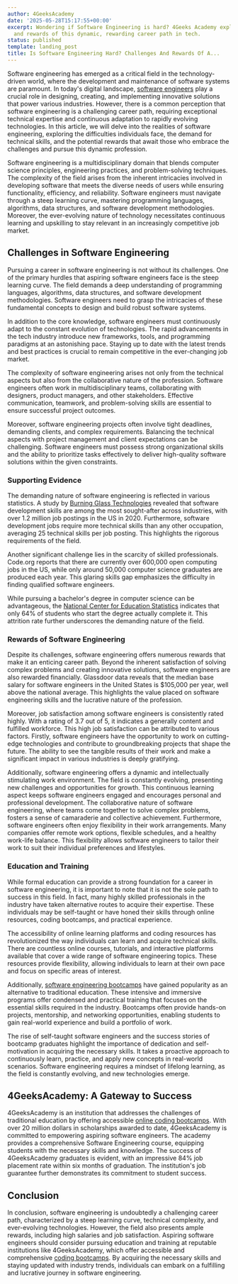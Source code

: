 ```yaml
---
author: 4GeeksAcademy
date: '2025-05-28T15:17:55+00:00'
excerpt: Wondering if Software Engineering is hard? 4Geeks Academy explores the challenges
  and rewards of this dynamic, rewarding career path in tech.
status: published
template: landing_post
title: Is Software Engineering Hard? Challenges And Rewards Of A...
---
```

Software engineering has emerged as a critical field in the technology-driven world, where the development and maintenance of software systems are paramount. In today's digital landscape, [software engineers](https://4geeksacademy.com/us/full-stack-developer/full-stack-developer) play a crucial role in designing, creating, and implementing innovative solutions that power various industries. However, there is a common perception that software engineering is a challenging career path, requiring exceptional technical expertise and continuous adaptation to rapidly evolving technologies. In this article, we will delve into the realities of software engineering, exploring the difficulties individuals face, the demand for technical skills, and the potential rewards that await those who embrace the challenges and pursue this dynamic profession.

Software engineering is a multidisciplinary domain that blends computer science principles, engineering practices, and problem-solving techniques. The complexity of the field arises from the inherent intricacies involved in developing software that meets the diverse needs of users while ensuring functionality, efficiency, and reliability. Software engineers must navigate through a steep learning curve, mastering programming languages, algorithms, data structures, and software development methodologies. Moreover, the ever-evolving nature of technology necessitates continuous learning and upskilling to stay relevant in an increasingly competitive job market.

## Challenges in Software Engineering 

Pursuing a career in software engineering is not without its challenges. One of the primary hurdles that aspiring software engineers face is the steep learning curve. The field demands a deep understanding of programming languages, algorithms, data structures, and software development methodologies. Software engineers need to grasp the intricacies of these fundamental concepts to design and build robust software systems.

In addition to the core knowledge, software engineers must continuously adapt to the constant evolution of technologies. The rapid advancements in the tech industry introduce new frameworks, tools, and programming paradigms at an astonishing pace. Staying up to date with the latest trends and best practices is crucial to remain competitive in the ever-changing job market.

The complexity of software engineering arises not only from the technical aspects but also from the collaborative nature of the profession. Software engineers often work in multidisciplinary teams, collaborating with designers, product managers, and other stakeholders. Effective communication, teamwork, and problem-solving skills are essential to ensure successful project outcomes.

Moreover, software engineering projects often involve tight deadlines, demanding clients, and complex requirements. Balancing the technical aspects with project management and client expectations can be challenging. Software engineers must possess strong organizational skills and the ability to prioritize tasks effectively to deliver high-quality software solutions within the given constraints.

### Supporting Evidence
 
The demanding nature of software engineering is reflected in various statistics. A study by [Burning Glass Technologies](https://lightcast.io/) revealed that software development skills are among the most sought-after across industries, with over 1.2 million job postings in the US in 2020. Furthermore, software development jobs require more technical skills than any other occupation, averaging 25 technical skills per job posting. This highlights the rigorous requirements of the field.

Another significant challenge lies in the scarcity of skilled professionals. Code.org reports that there are currently over 600,000 open computing jobs in the US, while only around 50,000 computer science graduates are produced each year. This glaring skills gap emphasizes the difficulty in finding qualified software engineers.

While pursuing a bachelor's degree in computer science can be advantageous, the [National Center for Education Statistics](https://nces.ed.gov/) indicates that only 64% of students who start the degree actually complete it. This attrition rate further underscores the demanding nature of the field.

### Rewards of Software Engineering
 
Despite its challenges, software engineering offers numerous rewards that make it an enticing career path. Beyond the inherent satisfaction of solving complex problems and creating innovative solutions, software engineers are also rewarded financially. Glassdoor data reveals that the median base salary for software engineers in the United States is $105,000 per year, well above the national average. This highlights the value placed on software engineering skills and the lucrative nature of the profession.

Moreover, job satisfaction among software engineers is consistently rated highly. With a rating of 3.7 out of 5, it indicates a generally content and fulfilled workforce. This high job satisfaction can be attributed to various factors. Firstly, software engineers have the opportunity to work on cutting-edge technologies and contribute to groundbreaking projects that shape the future. The ability to see the tangible results of their work and make a significant impact in various industries is deeply gratifying.

Additionally, software engineering offers a dynamic and intellectually stimulating work environment. The field is constantly evolving, presenting new challenges and opportunities for growth. This continuous learning aspect keeps software engineers engaged and encourages personal and professional development. The collaborative nature of software engineering, where teams come together to solve complex problems, fosters a sense of camaraderie and collective achievement.
Furthermore, software engineers often enjoy flexibility in their work arrangements. Many companies offer remote work options, flexible schedules, and a healthy work-life balance. This flexibility allows software engineers to tailor their work to suit their individual preferences and lifestyles.

### Education and Training 

While formal education can provide a strong foundation for a career in software engineering, it is important to note that it is not the sole path to success in this field. In fact, many highly skilled professionals in the industry have taken alternative routes to acquire their expertise. These individuals may be self-taught or have honed their skills through online resources, coding bootcamps, and practical experience.

The accessibility of online learning platforms and coding resources has revolutionized the way individuals can learn and acquire technical skills. There are countless online courses, tutorials, and interactive platforms available that cover a wide range of software engineering topics. These resources provide flexibility, allowing individuals to learn at their own pace and focus on specific areas of interest.

Additionally, [software engineering bootcamps](https://4geeksacademy.com/us/coding-bootcamps/software-engineer-bootcamp) have gained popularity as an alternative to traditional education. These intensive and immersive programs offer condensed and practical training that focuses on the essential skills required in the industry. Bootcamps often provide hands-on projects, mentorship, and networking opportunities, enabling students to gain real-world experience and build a portfolio of work.

The rise of self-taught software engineers and the success stories of bootcamp graduates highlight the importance of dedication and self-motivation in acquiring the necessary skills. It takes a proactive approach to continuously learn, practice, and apply new concepts in real-world scenarios. Software engineering requires a mindset of lifelong learning, as the field is constantly evolving, and new technologies emerge.

## 4GeeksAcademy: A Gateway to Success 

4GeeksAcademy is an institution that addresses the challenges of traditional education by offering accessible [online coding bootcamps](https://4geeksacademy.com/us/coding-campus/online-coding-bootcamp). With over 20 million dollars in scholarships awarded to date, 4GeeksAcademy is committed to empowering aspiring software engineers. The academy provides a comprehensive Software Engineering course, equipping students with the necessary skills and knowledge. The success of 4GeeksAcademy graduates is evident, with an impressive 84% job placement rate within six months of graduation. The institution's job guarantee further demonstrates its commitment to student success.

## Conclusion 

In conclusion, software engineering is undoubtedly a challenging career path, characterized by a steep learning curve, technical complexity, and ever-evolving technologies. However, the field also presents ample rewards, including high salaries and job satisfaction. Aspiring software engineers should consider pursuing education and training at reputable institutions like 4GeeksAcademy, which offer accessible and comprehensive [coding bootcamps](https://4geeksacademy.com/). By acquiring the necessary skills and staying updated with industry trends, individuals can embark on a fulfilling and lucrative journey in software engineering.